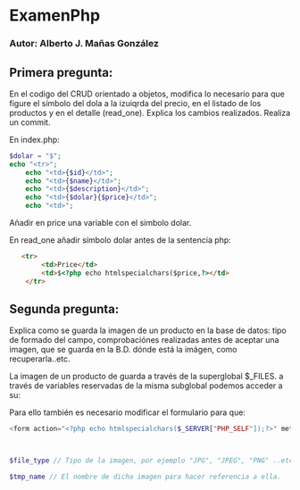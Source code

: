 # ExamenPhp

### Autor: Alberto J. Mañas González
## Primera pregunta:
En el codigo del CRUD orientado a objetos, modifica lo necesario para que figure el símbolo del dola a la izuiqrda del precio, en el listado de los productos y en el detalle (read_one). Explica los cambios realizados. Realiza un commit.

En index.php:
```php
$dolar = "$";
echo "<tr>";
    echo "<td>{$id}</td>";
    echo "<td>{$name}</td>";
    echo "<td>{$description}</td>";
    echo "<td>{$dolar}{$price}</td>";
    echo "<td>";
```
Añadir en price una variable con el simbolo dolar.


En read_one añadir símbolo dolar antes de la sentencia php:
```html
   <tr>
        <td>Price</td>
        <td>$<?php echo htmlspecialchars($price,?></td>
    </tr>
```

## Segunda pregunta:
Explica como se guarda la imagen de un producto en la base de datos: tipo de formado del campo, comprobaciónes realizadas antes de aceptar una imagen, que se guarda en la B.D. dónde está la imágen, como recuperarla..etc.

La imagen de un producto de guarda a través de la superglobal $_FILES. a través de variables reservadas de la misma subglobal podemos acceder a su:

Para ello también es necesario modificar el formulario para que:

```php
<form action="<?php echo htmlspecialchars($_SERVER["PHP_SELF"]);?>" method="post" enctype="multipart/form-data">
```

```php


$file_type // Tipo de la imagen, por ejemplo "JPG", "JPEG", "PNG" ..etc.

$tmp_name // El nombre de dicha imagen para hacer referencia a ella.
```